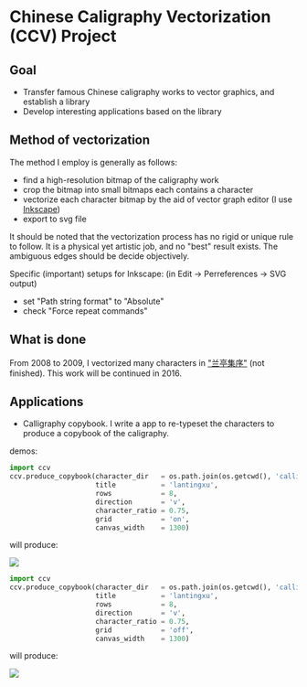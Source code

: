 
# Chinese Caligraphy Vectorization (CCV) Project

## Goal

- Transfer famous Chinese caligraphy works to vector graphics, and establish a library
- Develop interesting applications based on the library

## Method of vectorization

The method I employ is generally as follows:

- find a high-resolution bitmap of the caligraphy work
- crop the bitmap into small bitmaps each contains a character
- vectorize each character bitmap by the aid of vector graph editor (I use [Inkscape](www.inkscape.org))
- export to svg file

It should be noted that the vectorization process has no rigid or unique rule to follow. It is a physical yet artistic job, and no "best" result exists. The ambiguous edges should be decide objectively.

Specific (important) setups for Inkscape: (in Edit -> Perreferences -> SVG output)
- set "Path string format" to "Absolute"
- check "Force repeat commands"


## What is done

From 2008 to 2009, I vectorized many characters in ["兰亭集序"](http://zh.wikipedia.org/wiki/%E8%98%AD%E4%BA%AD%E9%9B%86%E5%BA%8F) (not finished). This work will be continued in 2016.

## Applications

- Calligraphy copybook. I write a app to re-typeset the characters to produce a copybook of the caligraphy.

demos:

```python
import ccv
ccv.produce_copybook(character_dir   = os.path.join(os.getcwd(), 'calligraphy', 'lantingxu', 'svg'),
                     title           = 'lantingxu',
                     rows            = 8,
                     direction       = 'v',
                     character_ratio = 0.75,
                     grid            = 'on',
                     canvas_width    = 1300)
```

will produce:

![](https://cdn.rawgit.com/herrkaefer/chinese-calligraphy-vectorization/master/copybooks/lantingxu-withgrid.svg)

```python
import ccv
ccv.produce_copybook(character_dir   = os.path.join(os.getcwd(), 'calligraphy', 'lantingxu', 'svg'),
                     title           = 'lantingxu',
                     rows            = 8,
                     direction       = 'v',
                     character_ratio = 0.75,
                     grid            = 'off',
                     canvas_width    = 1300)
```

will produce:

![](https://cdn.rawgit.com/herrkaefer/chinese-calligraphy-vectorization/master/copybooks/lantingxu-nogrid.svg)


